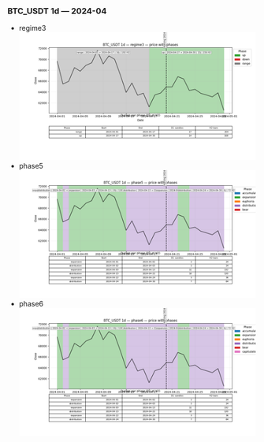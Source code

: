 ### BTC_USDT 1d — 2024-04

- regime3
![BTC_USDT_1d_regime3_2024-04_phase_price.png](outputs/fourier/phase_monthly/BTC_USDT/1d/2024/2024-04/BTC_USDT_1d_regime3_2024-04_phase_price.png)
- phase5
![BTC_USDT_1d_phase5_2024-04_phase_price.png](outputs/fourier/phase_monthly/BTC_USDT/1d/2024/2024-04/BTC_USDT_1d_phase5_2024-04_phase_price.png)
- phase6
![BTC_USDT_1d_phase6_2024-04_phase_price.png](outputs/fourier/phase_monthly/BTC_USDT/1d/2024/2024-04/BTC_USDT_1d_phase6_2024-04_phase_price.png)
